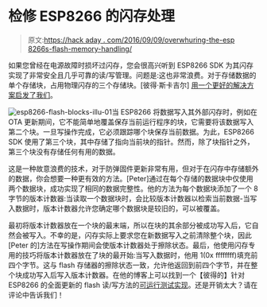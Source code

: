 # 检修 ESP8266 的闪存处理

> 原文:[https://hack aday . com/2016/09/09/overwhuring-the-esp 8266s-flash-memory-handling/](https://hackaday.com/2016/09/09/overhauling-the-esp8266s-flash-memory-handling/)

如果您曾经在电源故障时损坏过闪存，您会很高兴听到 ESP8266 SDK 为其闪存实现了非常安全且几乎可靠的读/写管理。问题是:这也非常浪费。对于存储数据的单个存储块，占用物理闪存的三个存储块。[彼得·斯卡吉尔] [用一个更好的解决方案启发了我们](http://tech.scargill.net/espressif-save-to-flash-an-alternative/)。

![esp8266-flash-blocks-illu-01](../Images/4e3ee61e156cb2240fc176cc8165c152.png)当 ESP8266 将数据写入其外部闪存时，例如在 OTA 更新期间，它不能简单地覆盖保存当前运行程序的块，它需要将该数据写入第二个块。一旦写操作完成，它必须跟踪哪个块保存当前数据。为此，ESP8266 SDK 使用了第三个块，其中存储了指向当前块的指针。然而，除了块指针之外，第三个块没有存储任何有用的数据。

这是一种故意浪费的技术，对于防弹固件更新非常有用，但对于在闪存中存储额外的数据，你会想要一种更有效的方法。[Peter]通过在每个存储的数据块中仅使用两个数据块，成功实现了相同的数据完整性。他的方法为每个数据块添加了一个 8 字节的版本计数器:当读取一个数据块时，会比较版本计数器以检索当前数据-当写入数据时，版本计数器允许您确定哪个数据块是较旧的，可以被覆盖。

最初将版本计数器放在一个块的最末端，所以在块的其余部分被成功写入后，它自然会被写入。不幸的是，闪存实际上要求您在新数据写入之前清除整个块，因此[Peter 的]方法在写操作期间会使版本计数器处于擦除状态。最后，他使用闪存专用的技巧将版本计数器放在了块的最开始:当写入数据时，他用 1(0x ffffffff)填充前四个字节。这与 flash 存储器的擦除状态一致，允许他返回到前四个字节，并在整个块成功写入后写入版本计数器。在他的博客上可以找到一个【彼得的】针对 ESP8266 的全面更新的 flash 读/写方法的[可运行测试实现](http://tech.scargill.net/espressif-save-to-flash-an-alternative/#highlighter_574086)。还是开销太大？请在评论中告诉我们！